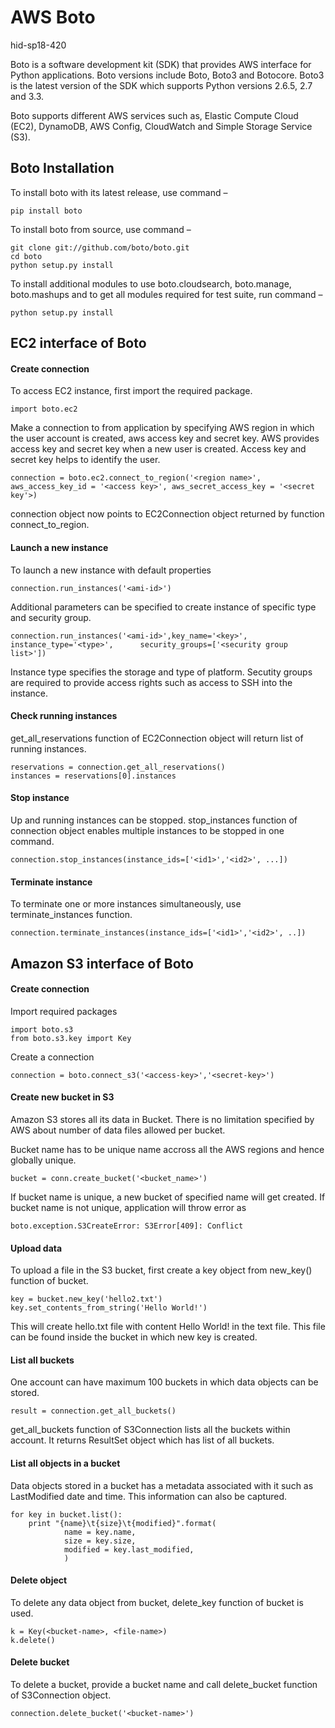 # AWS Boto 

hid-sp18-420

Boto is a software development kit (SDK) that provides AWS interface for Python applications. Boto versions include Boto, Boto3 and Botocore. Boto3 is the latest version of the SDK which supports Python versions 2.6.5, 2.7 and 3.3. 

Boto supports different AWS services such as, Elastic Compute Cloud (EC2), DynamoDB, AWS Config, CloudWatch and Simple Storage Service (S3).


## Boto Installation


To install boto with its latest release, use command – 
	
    pip install boto

To install boto from source, use command –

	git clone git://github.com/boto/boto.git
	cd boto
	python setup.py install

To install additional modules to use boto.cloudsearch, boto.manage, boto.mashups and to get all modules required for test suite, run command – 

	python setup.py install

## EC2 interface of Boto

####  Create connection 

To access EC2 instance, first import the required package.

	import boto.ec2

Make a connection to from application by specifying AWS region in which the user account is created, aws access key and secret key. AWS provides access key and secret key when a new user is created. Access key and secret key helps to identify the user. 

	connection = boto.ec2.connect_to_region('<region name>', aws_access_key_id = '<access key>', aws_secret_access_key = '<secret key'>)

connection object now points to EC2Connection object returned by function connect_to_region. 

#### Launch a new instance

To launch a new instance with default properties

	connection.run_instances('<ami-id>')

Additional parameters can be specified to create instance of specific type and security group. 

	connection.run_instances('<ami-id>',key_name='<key>', instance_type='<type>',      security_groups=['<security group list>'])

Instance type specifies the storage and type of platform. Secutity groups are required to provide access rights such as access to SSH into  the instance. 

#### Check running instances
get_all_reservations function of EC2Connection object will return list of running instances. 

	reservations = connection.get_all_reservations()
	instances = reservations[0].instances



#### Stop instance

Up and running instances can be stopped. stop_instances function of connection object enables multiple instances to be stopped in one command. 

    connection.stop_instances(instance_ids=['<id1>','<id2>', ...]) 
    

#### Terminate instance

To terminate one or more instances simultaneously, use terminate_instances function. 

	connection.terminate_instances(instance_ids=['<id1>','<id2>', ..]) 



## Amazon S3 interface of Boto


####  Create connection 

Import required packages

	import boto.s3
	from boto.s3.key import Key

Create a connection 

	connection = boto.connect_s3('<access-key>','<secret-key>')
    


#### Create new bucket in S3
Amazon S3 stores all its data in Bucket. There is no limitation specified by AWS about number of data files allowed per bucket. 

Bucket name has to be unique name accross all the AWS regions and hence globally unique. 

	bucket = conn.create_bucket('<bucket_name>')

If bucket name is unique, a new bucket of specified name will get created.
If bucket name is not unique, application will throw error as

	boto.exception.S3CreateError: S3Error[409]: Conflict


#### Upload data

To upload a file in the S3 bucket, first create a key object from new_key() function of bucket. 

	key = bucket.new_key('hello2.txt')
	key.set_contents_from_string('Hello World!')

This will create hello.txt file with content Hello World! in the text file. This file can be found inside the bucket in which new key is created. 


#### List all buckets

One account can have maximum 100 buckets in which data objects can be stored. 

	result = connection.get_all_buckets()

get_all_buckets function of S3Connection lists all the buckets within account. It returns ResultSet object which has list of all buckets.
    
 

#### List all objects in a bucket

Data objects stored in a bucket has a metadata associated with it such as LastModified date and time. This information can also be captured. 

	for key in bucket.list():
        print "{name}\t{size}\t{modified}".format(
                name = key.name,
                size = key.size,
                modified = key.last_modified,
                )



#### Delete object

To delete any data object from bucket, delete_key function of bucket is used. 

	k = Key(<bucket-name>, <file-name>)
	k.delete()

#### Delete bucket

To delete a bucket, provide a bucket name and call delete_bucket function of S3Connection object. 

	connection.delete_bucket('<bucket-name>') 


